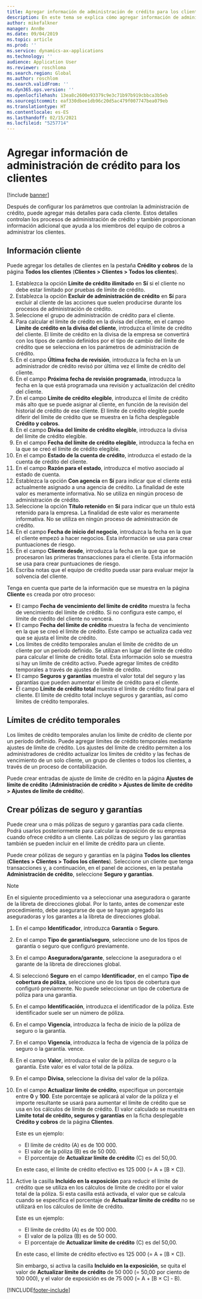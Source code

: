 ```yaml
---
title: Agregar información de administración de crédito para los clientes
description: En este tema se explica cómo agregar información de administración de crédito para un cliente.
author: mikefalkner
manager: AnnBe
ms.date: 09/04/2019
ms.topic: article
ms.prod: ''
ms.service: dynamics-ax-applications
ms.technology: ''
audience: Application User
ms.reviewer: roschloma
ms.search.region: Global
ms.author: roschlom
ms.search.validFrom: ''
ms.dyn365.ops.version: ''
ms.openlocfilehash: 13ea8c2600e93379c9e3c71b97b919cbbca3b5eb
ms.sourcegitcommit: eaf330dbee1db96c20d5ac479f007747bea079eb
ms.translationtype: HT
ms.contentlocale: es-ES
ms.lasthandoff: 02/15/2021
ms.locfileid: "5257714"
---
```

# <a name="add-credit-management-information-for-customers"></a>Agregar información de administración de crédito para los clientes

[!include [banner](../includes/banner.md)]

Después de configurar los parámetros que controlan la administración de crédito, puede agregar más detalles para cada cliente. Estos detalles controlan los procesos de administración de crédito y también proporcionan información adicional que ayuda a los miembros del equipo de cobros a administrar los clientes.

## <a name="customer-information"></a>Información cliente

Puede agregar los detalles de clientes en la pestaña **Crédito y cobros** de la página **Todos los clientes** (**Clientes \> Clientes \> Todos los clientes**).

1. Establezca la opción **Límite de crédito ilimitado** en **Sí** si el cliente no debe estar limitado por pruebas de límite de crédito.
2. Establezca la opción **Excluir de administración de crédito** en **Sí** para excluir al cliente de las acciones que suelen producirse durante los procesos de administración de crédito.
3. Seleccione el grupo de administración de crédito para el cliente.
4. Para calcular el límite de crédito en la divisa del cliente, en el campo **Límite de crédito en la divisa del cliente**, introduzca el límite de crédito del cliente. El límite de crédito en la divisa de la empresa se convertirá con los tipos de cambio definidos por el tipo de cambio del límite de crédito que se selecciona en los parámetros de administración de crédito.
5. En el campo **Última fecha de revisión**, introduzca la fecha en la un administrador de crédito revisó por última vez el límite de crédito del cliente.
6. En el campo **Próxima fecha de revisión programada**, introduzca la fecha en la que está programada una revisión y actualización del crédito del cliente.
7. En el campo **Límite de crédito elegible**, introduzca el límite de crédito más alto que se puede asignar al cliente, en función de la revisión del historial de crédito de ese cliente. El límite de crédito elegible puede diferir del límite de crédito que se muestra en la ficha desplegable **Crédito y cobros**.
8. En el campo **Divisa del límite de crédito elegible**, introduzca la divisa del límite de crédito elegible.
9. En el campo **Fecha del límite de crédito elegible**, introduzca la fecha en la que se creó el límite de crédito elegible.
10. En el campo **Estado de la cuenta de crédito**, introduzca el estado de la cuenta de crédito del cliente.
11. En el campo **Razón para el estado**, introduzca el motivo asociado al estado de cuenta.
12. Establezca la opción **Con agencia** en **Sí** para indicar que el cliente está actualmente asignado a una agencia de crédito. La finalidad de este valor es meramente informativa. No se utiliza en ningún proceso de administración de crédito.
13. Seleccione la opción **Título retenido** en **Sí** para indicar que un título está retenido para la empresa. La finalidad de este valor es meramente informativa. No se utiliza en ningún proceso de administración de crédito.
14. En el campo **Fecha de inicio del negocio**, introduzca la fecha en la que el cliente empezó a hacer negocios. Esta información se usa para crear puntuaciones de riesgo.
15. En el campo **Cliente desde**, introduzca la fecha en la que que se procesaron las primeras transacciones para el cliente. Esta información se usa para crear puntuaciones de riesgo.
16. Escriba notas que el equipo de crédito pueda usar para evaluar mejor la solvencia del cliente.

Tenga en cuenta que parte de la información que se muestra en la página **Cliente** es creada por otro proceso:

- El campo **Fecha de vencimiento del límite de crédito** muestra la fecha de vencimiento del límite de crédito. Si no configura este campo, el límite de crédito del cliente no vencerá.
- El campo **Fecha del límite de crédito** muestra la fecha de vencimiento en la que se creó el límite de crédito. Este campo se actualiza cada vez que se ajusta el límite de crédito.
- Los límites de crédito temporales anulan el límite de crédito de un cliente por un período definido. Se utilizan en lugar del límite de crédito para calcular el límite de crédito total. Esta información solo se muestra si hay un límite de crédito activo. Puede agregar límites de crédito temporales a través de ajustes de límite de crédito.
- El campo **Seguros y garantías** muestra el valor total del seguro y las garantías que pueden aumentar el límite de crédito para el cliente.
- El campo **Límite de crédito total** muestra el límite de crédito final para el cliente. El límite de crédito total incluye seguros y garantías, así como límites de crédito temporales.

## <a name="temporary-credit-limits"></a>Límites de crédito temporales

Los límites de crédito temporales anulan los límite de crédito de cliente por un período definido. Puede agregar límites de crédito temporales mediante ajustes de límite de crédito. Los ajustes del límite de crédito permiten a los administradores de crédito actualizar los límites de crédito y las fechas de vencimiento de un solo cliente, un grupo de clientes o todos los clientes, a través de un proceso de contabilización.

Puede crear entradas de ajuste de límite de crédito en la página **Ajustes de límite de crédito** (**Administración de crédito \> Ajustes de límite de crédito \> Ajustes de límite de crédito**).

## <a name="create-insurance-policies-and-guarantees"></a>Crear pólizas de seguro y garantías

Puede crear una o más pólizas de seguro y garantías para cada cliente. Podrá usarlos posteriormente para calcular la exposición de su empresa cuando ofrece crédito a un cliente. Las pólizas de seguro y las garantías también se pueden incluir en el límite de crédito para un cliente.

Puede crear pólizas de seguro y garantías en la página **Todos los clientes** (**Clientes \> Clientes \> Todos los clientes**). Seleccione un cliente que tenga transacciones y, a continuación, en el panel de acciones, en la pestaña **Administración de crédito**, seleccione **Seguro y garantías**.

> [!NOTE]
> En el siguiente procedimiento va a seleccionar una aseguradora o garante de la libreta de direcciones global. Por lo tanto, antes de comenzar este procedimiento, debe asegurarse de que se hayan agregado las aseguradoras y los garantes a la libreta de direcciones global.

1. En el campo **Identificador**, introduzca **Garantía** o **Seguro**.
2. En el campo **Tipo de garantía/seguro**, seleccione uno de los tipos de garantía o seguro que configuró previamente.
3. En el campo **Aseguradora/garante**, seleccione la aseguradora o el garante de la libreta de direcciones global. 
4. Si seleccionó **Seguro** en el campo **Identificador**, en el campo **Tipo de cobertura de póliza**, seleccione uno de los tipos de cobertura que configuró previamente. No puede seleccionar un tipo de cobertura de póliza para una garantía.
5. En el campo **Identificación**, introduzca el identificador de la póliza. Este identificador suele ser un número de póliza.
6. En el campo **Vigencia**, introduzca la fecha de inicio de la póliza de seguro o la garantía.
7. En el campo **Vigencia**, introduzca la fecha de vigencia de la póliza de seguro o la garantía. vence.
8. En el campo **Valor**, introduzca el valor de la póliza de seguro o la garantía. Este valor es el valor total de la póliza.
9. En el campo **Divisa**, seleccione la divisa del valor de la póliza. 
10. En el campo **Actualizar límite de crédito**, especifique un porcentaje entre **0** y **100**. Este porcentaje se aplicará al valor de la póliza y el importe resultante se usará para aumentar el límite de crédito que se usa en los cálculos de límite de crédito. El valor calculado se muestra en **Límite total de crédito, seguros y garantías** en la ficha desplegable **Crédito y cobros** de la página **Clientes**.

    Este es un ejemplo:

    - El límite de crédito (A) es de 100 000.
    - El valor de la póliza (B) es de 50 000.
    - El porcentaje de **Actualizar límite de crédito** (C) es del 50,00.
    
    En este caso, el límite de crédito efectivo es 125 000 (= A + \[B × C\]).

11. Active la casilla **Incluido en la exposición** para reducir el límite de crédito que se utiliza en los cálculos de límite de crédito por el valor total de la póliza. Si esta casilla está activada, el valor que se calcula cuando se especifica el porcentaje de **Actualizar límite de crédito** no se utilizará en los cálculos de límite de crédito.

    Este es un ejemplo:

    - El límite de crédito (A) es de 100 000.
    - El valor de la póliza (B) es de 50 000.
    - El porcentaje de **Actualizar límite de crédito** (C) es del 50,00.

    En este caso, el límite de crédito efectivo es 125 000 (= A + \[B × C\]).
    
    Sin embargo, si activa la casilla **Incluido en la exposición**, se quita el valor de **Actualizar límite de crédito** de 50 000 (= 50,00 por ciento de 100 000), y el valor de exposición es de 75 000 (= A + \[B × C\] - B).


[!INCLUDE[footer-include](../../includes/footer-banner.md)]